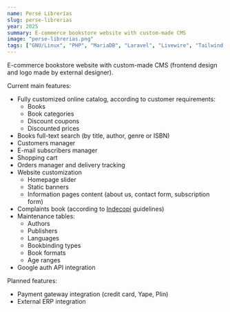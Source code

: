 ```yaml
---
name: Persé Librerías
slug: perse-librerias
year: 2025
summary: E-commerce bookstore website with custom-made CMS
image: "perse-librerias.png"
tags: ["GNU/Linux", "PHP", "MariaDB", "Laravel", "Livewire", "Tailwind CSS", "Filament PHP", "e-commerce", "custom CMS", "Google auth"]
---
```


E-commerce bookstore website with custom-made CMS (frontend design and logo made by external designer).

Current main features:

* Fully customized online catalog, according to customer requirements:
  * Books
  * Book categories
  * Discount coupons
  * Discounted prices
* Books full-text search (by title, author, genre or ISBN)
* Customers manager
* E-mail subscribers manager
* Shopping cart
* Orders manager and delivery tracking
* Website customization
  * Homepage slider
  * Static banners
  * Information pages content (about us, contact form, subscription form)
* Complaints book (according to [Indecopi](https://www.gob.pe/indecopi) guidelines)
* Maintenance tables:
  * Authors
  * Publishers
  * Languages
  * Bookbinding types
  * Book formats
  * Age ranges
* Google auth API integration

Planned features:

* Payment gateway integration (credit card, Yape, Plin)
* External ERP integration